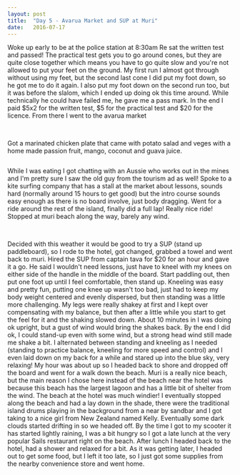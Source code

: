```yaml
---
layout: post
title:  "Day 5 - Avarua Market and SUP at Muri"
date:   2016-07-17
---
```


Woke up early to be at the police station at 8:30am
Re sat the written test and passed!
The practical test gets you to go around cones, but they are quite close together which means you have to go quite slow and you're not allowed to put your feet on the ground. My first run I almost got through without using my feet, but the second last cone I did put my foot down, so he got me to do it again. I also put my foot down on the second run too, but it was before the slalom, which I ended up doing ok this time around. While technically he could have failed me, he gave me a pass mark.
In the end I paid $5x2 for the written test, $5 for the practical test and $20 for the licence.
From there I went to the avarua market

<img src="{{ '/assets/img/touring.jpg' | prepend: site.baseurl }}" alt=""> 

<img src="{{ '/assets/img/touring.jpg' | prepend: site.baseurl }}" alt=""> 

Got a marinated chicken plate that came with potato salad and veges with a home made passion fruit, mango, coconut and guava juice.

<img src="{{ '/assets/img/touring.jpg' | prepend: site.baseurl }}" alt=""> 

While I was eating I got chatting with an Aussie who works out in the mines and I'm pretty sure I saw the old guy from the tourism ad as well!
Spoke to a kite surfing company that has a stall at the market about lessons, sounds hard (normally around 15 hours to get good) but the intro course sounds easy enough as there is no board involve, just body dragging.
Went for a ride around the rest of the island, finally did a full lap! Really nice ride!
Stopped at muri beach along the way, barely any wind.

<img src="{{ '/assets/img/touring.jpg' | prepend: site.baseurl }}" alt=""> 

<img src="{{ '/assets/img/touring.jpg' | prepend: site.baseurl }}" alt=""> 

Decided with this weather it would be good to try a SUP (stand up paddleboard), so I rode to the hotel, got changed, grabbed a towel and went back to muri.
Hired the SUP from captain tava for $20 for an hour and gave it a go.
He said I wouldn't need lessons, just have to kneel with my knees on either side of the handle in the middle of the board. Start paddling out, then put one foot up until I feel comfortable, then stand up.
Kneeling was easy and pretty fun, putting one knee up wasn't too bad, just had to keep my body weight centered and evenly dispersed, but then standing was a little more challenging.
My legs were really shakey at first and I kept over compensating with my balance, but then after a little while you start to get the feel for it and the shaking slowed down.
About 10 minutes in I was doing ok upright, but a gust of wind would bring the shakes back.
By the end I did ok, I could stand-up even with some wind, but a strong head wind still made me shake a bit.
I alternated between standing and kneeling as I needed (standing to practice balance, kneeling for more speed and control) and I even laid down on my back for a while and stared up into the blue sky, very relaxing!
My hour was about up so I headed back to shore and dropped off the board and went for a walk down the beach.
Muri is a really nice beach, but the main reason I chose here instead of the beach near the hotel was because this beach has the largest lagoon and has a little bit of shelter from the wind. The beach at the hotel was much windier!
I eventually stopped along the beach and had a lay down in the shade, there were the traditional island drums playing in the background from a near by sandbar and I got taking to a nice girl from New Zealand named Kelly. Eventually some dark clouds started drifting in so we headed off.
By the time I got to my scooter it has started lightly raining, I was a bit hungry so I got a late lunch at the very popular Sails restaurant right on the beach.
After lunch I headed back to the hotel, had a shower and relaxed for a bit.
As it was getting later, I headed out to get some food, but I left it too late, so I just got some supplies from the nearby convenience store and went home.
